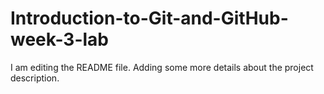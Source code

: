 # Introduction-to-Git-and-GitHub-week-3-lab
I am editing the README file. Adding some more details about the project description.
